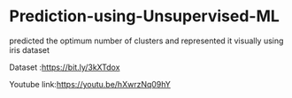 # Prediction-using-Unsupervised-ML
predicted the optimum number of clusters and
represented it visually using iris dataset



Dataset :https://bit.ly/3kXTdox



Youtube link:https://youtu.be/hXwrzNq09hY
